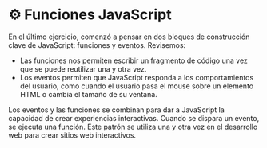 # ⚙ Funciones JavaScript

En el último ejercicio, comenzó a pensar en dos bloques de construcción clave de JavaScript: funciones y eventos. Revisemos:

* Las funciones nos permiten escribir un fragmento de código una vez que se puede reutilizar una y otra vez.
* Los eventos permiten que JavaScript responda a los comportamientos del usuario, como cuando el usuario pasa el mouse sobre un elemento HTML o cambia el tamaño de su ventana.

Los eventos y las funciones se combinan para dar a JavaScript la capacidad de crear experiencias interactivas. Cuando se dispara un evento, se ejecuta una función. Este patrón se utiliza una y otra vez en el desarrollo web para crear sitios web interactivos.

